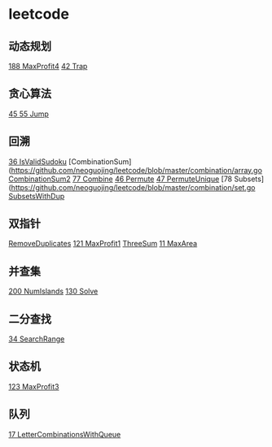 # leetcode
## 动态规划
[188 MaxProfit4](https://github.com/neoguojing/leetcode/blob/master/array/stock.go)
[42 Trap](https://github.com/neoguojing/leetcode/blob/master/array/wall.go)
## 贪心算法
[45 55 Jump](https://github.com/neoguojing/leetcode/blob/master/array/jump.go)
## 回溯
[36 IsValidSudoku](https://github.com/neoguojing/leetcode/blob/master/matrix/sudoku.go)
[CombinationSum](https://github.com/neoguojing/leetcode/blob/master/combination/array.go
[CombinationSum2](https://github.com/neoguojing/leetcode/blob/master/combination/array.go)
[77 Combine](https://github.com/neoguojing/leetcode/blob/master/combination/combination.go)
[46 Permute](https://github.com/neoguojing/leetcode/blob/master/combination/premutation.go)
[47 PermuteUnique](https://github.com/neoguojing/leetcode/blob/master/combination/premutation.go)
[78 Subsets](https://github.com/neoguojing/leetcode/blob/master/combination/set.go
[SubsetsWithDup](https://github.com/neoguojing/leetcode/blob/master/combination/set.go)


## 双指针
[RemoveDuplicates](https://github.com/neoguojing/leetcode/blob/master/array/array.go)
[121 MaxProfit1](https://github.com/neoguojing/leetcode/blob/master/array/stock.go)
[ThreeSum](https://github.com/neoguojing/leetcode/blob/master/array/sum.go)
[11 MaxArea](https://github.com/neoguojing/leetcode/blob/master/array/wall.go)
## 并查集
[200 NumIslands](https://github.com/neoguojing/leetcode/blob/master/classify/union_find.go)
[130 Solve](https://github.com/neoguojing/leetcode/blob/master/classify/union_find.go)

## 二分查找
[34 SearchRange](https://github.com/neoguojing/leetcode/blob/master/array/array.go)


## 状态机
[123 MaxProfit3](https://github.com/neoguojing/leetcode/blob/master/array/stock.go)

## 队列

[17 LetterCombinationsWithQueue](https://github.com/neoguojing/leetcode/blob/master/combination/letter.go)


